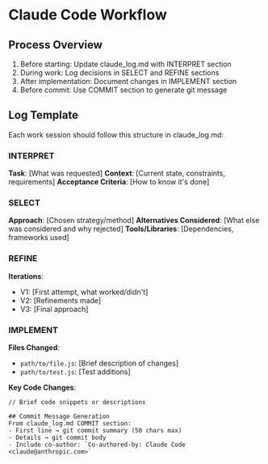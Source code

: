 # Claude Code Workflow

## Process Overview
1. Before starting: Update claude_log.md with INTERPRET section
2. During work: Log decisions in SELECT and REFINE sections
3. After implementation: Document changes in IMPLEMENT section
4. Before commit: Use COMMIT section to generate git message

## Log Template
Each work session should follow this structure in claude_log.md:

### INTERPRET
**Task**: [What was requested]
**Context**: [Current state, constraints, requirements]
**Acceptance Criteria**: [How to know it's done]

### SELECT
**Approach**: [Chosen strategy/method]
**Alternatives Considered**: [What else was considered and why rejected]
**Tools/Libraries**: [Dependencies, frameworks used]

### REFINE
**Iterations**: 
- V1: [First attempt, what worked/didn't]
- V2: [Refinements made]
- V3: [Final approach]

### IMPLEMENT
**Files Changed**:
- `path/to/file.js`: [Brief description of changes]
- `path/to/test.js`: [Test additions]

**Key Code Changes**:
```language
// Brief code snippets or descriptions

## Commit Message Generation
From claude_log.md COMMIT section:
- First line → git commit summary (50 chars max)
- Details → git commit body
- Include co-author: `Co-authored-by: Claude Code <claude@anthropic.com>`
